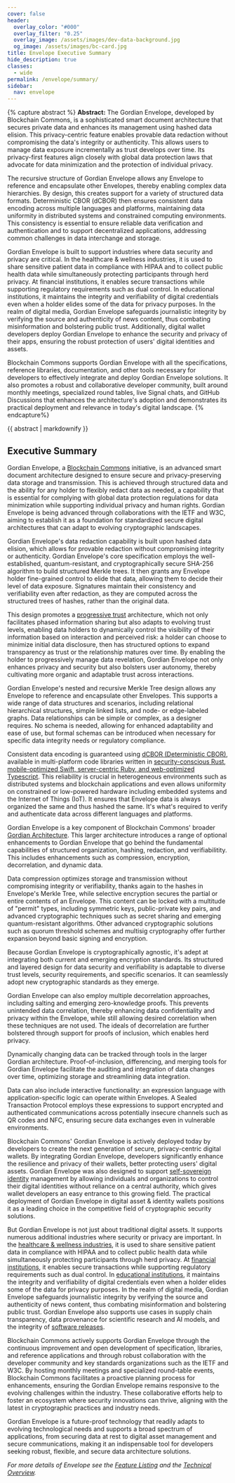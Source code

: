 ```yaml
---
cover: false
header:
  overlay_color: "#000"
  overlay_filter: "0.25"
  overlay_image: /assets/images/dev-data-background.jpg
  og_image: /assets/images/bc-card.jpg
title: Envelope Executive Summary
hide_description: true
classes:
  - wide
permalink: /envelope/summary/
sidebar:
  nav: envelope
---
```


{% capture abstract %}
**Abstract:** The Gordian Envelope, developed by Blockchain Commons, is a sophisticated smart document architecture that secures private data and enhances its management using hashed data elision. This privacy-centric feature enables provable data redaction without compromising the data's integrity or authenticity. This allows users to manage data exposure incrementally as trust develops over time. Its privacy-first features align closely with global data protection laws that advocate for data minimization and the protection of individual privacy.

The recursive structure of Gordian Envelope allows any Envelope to reference and encapsulate other Envelopes, thereby enabling complex data hierarchies. By design, this creates support for a variety of structured data formats. Deterministic CBOR (dCBOR) then ensures consistent data encoding across multiple languages and platforms, maintaining data uniformity in distributed systems and constrained computing environments. This consistency is essential to ensure reliable data verification and authentication and to support decentralized applications, addressing common challenges in data interchange and storage.

Gordian Envelope is built to support industries where data security and privacy are critical. In the healthcare & wellness industries, it is used to share sensitive patient data in compliance with HIPAA and to collect public health data while simultaneously protecting participants through herd privacy. At financial institutions, it enables secure transactions while supporting regulatory requirements such as dual control. In educational institutions, it maintains the integrity and verifiability of digital credentials even when a holder elides some of the data for privacy purposes. In the realm of digital media, Gordian Envelope safeguards journalistic integrity by verifying the source and authenticity of news content, thus combating misinformation and bolstering public trust. Additionally, digital wallet developers deploy Gordian Envelope to enhance the security and privacy of their apps, ensuring the robust protection of users' digital identities and assets.

Blockchain Commons supports Gordian Envelope with all the specifications, reference libraries, documentation, and other tools necessary for developers to effectively integrate and deploy Gordian Envelope solutions. It also promotes a robust and collaborative developer community, built around monthly meetings, specialized round tables, live Signal chats, and GitHub Discussions that enhances the architecture's adoption and demonstrates its practical deployment and relevance in today's digital landscape.
{% endcapture%}

<div class="notice--info">{{ abstract | markdownify }}</div>

## Executive Summary

Gordian Envelope, a [Blockchain Commons](https://www.blockchaincommons.com) initiative, is an advanced smart document architecture designed to ensure secure and privacy-preserving data storage and transmission. This is achieved through structured data and the ability for any holder to flexibly redact data as needed, a capability that is essential for complying with global data protection regulations for data minimization while supporting individual privacy and human rights. Gordian Envelope is being advanced through collaborations with the IETF and W3C, aiming to establish it as a foundation for standardized secure digital architectures that can adapt to evolving cryptographic landscapes.

Gordian Envelope's data redaction capability is built upon hashed data elision, which allows for provable redaction without compromising integrity or authenticity. Gordian Envelope's core specification employs the well-established, quantum-resistant, and cryptographically secure SHA-256 algorithm to build structured Merkle trees. It then grants any Envelope holder fine-grained control to elide that data, allowing them to decide their level of data exposure. Signatures maintain their consistency and verifiability even after redaction, as they are computed across the structured trees of hashes, rather than the original data.

This design promotes a [progressive trust](https://www.blockchaincommons.com/musings/musings-progressive-trust/) architecture, which not only facilitates phased information sharing but also adapts to evolving trust levels, enabling data holders to dynamically control the visibility of their information based on interaction and perceived risk: a holder can choose to minimize initial data disclosure, then has structured options to expand transparency as trust or the relationship matures over time. By enabling the holder to progressively manage data revelation, Gordian Envelope not only enhances privacy and security but also bolsters user autonomy, thereby cultivating more organic and adaptable trust across interactions.

Gordian Envelope's nested and recursive Merkle Tree design allows any Envelope to reference and encapsulate other Envelopes. This supports a wide range of data structures and scenarios, including relational hierarchical structures, simple linked lists, and node- or edge-labeled graphs. Data relationships can be simple or complex, as a designer requires. No schema is needed, allowing for enhanced adaptability and ease of use, but formal schemas can be introduced when necessary for specific data integrity needs or regulatory compliance.

Consistent data encoding is guaranteed using [dCBOR (Deterministic CBOR)](/dcbor/), available in multi-platform code libraries written in [security-conscious Rust, mobile-optimized Swift, server-centric Ruby, and web-optimized Typescript](https://developer.blockchaincommons.com/dcbor/#libraries). This reliability is crucial in heterogeneous environments such as distributed systems and blockchain applications and even allows uniformity on constrained or low-powered hardware including embedded systems and the Internet of Things (IoT). It ensures that Envelope data is always organized the same and thus hashed the same. It's what's required to verify and authenticate data across different languages and platforms.

Gordian Envelope is a key component of Blockchain Commons' broader [Gordian Architecture](/architecture/). This larger architecture introduces a range of optional enhancements to Gordian Envelope that go behind the fundamental capabilities of structured organization, hashing, redaction, and verifiabilitity. This includes enhancements such as compression, encryption, decorrelation, and dynamic data.

Data compression optimizes storage and transmission without compromising integrity or verifiability, thanks again to the hashes in Envelope's Merkle Tree, while selective encryption secures the partial or entire contents of an Envelope. This content can be locked with a multitude of "permit" types, including symmetric keys, public-private key pairs, and advanced cryptographic techniques such as secret sharing and emerging quantum-resistant algorithms. Other advanced cryptographic solutions such as quorum threshold schemes and multisig cryptography offer further expansion beyond basic signing and encryption.

Because Gordian Envelope is cryptographically agnostic, it's adept at integrating both current and emerging encryption standards. Its structured and layered design for data security and verifiability is adaptable to diverse trust levels, security requirements, and specific scenarios. It can seamlessly adopt new cryptographic standards as they emerge. 

Gordian Envelope can also employ multiple decorrelation approaches, including salting and emerging zero-knowledge proofs. This prevents unintended data correlation, thereby enhancing data confidentiality and privacy within the Envelope, while still allowing desired correlation when these techniques are not used. The ideals of decorrelation are further bolstered through support for proofs of inclusion, which enables herd privacy.

Dynamically changing data can be tracked through tools in the larger Gordian architecture. Proof-of-inclusion, differencing, and merging tools for Gordian Envelope facilitate the auditing and integration of data changes over time, optimizing storage and streamlining data integration.

Data can also include interactive functionality: an expression language with application-specific logic can operate within Envelopes. A Sealed Transaction Protocol employs these expressions to support encrypted and authenticated communications across potentially insecure channels such as QR codes and NFC, ensuring secure data exchanges even in vulnerable environments.

Blockchain Commons' Gordian Envelope is actively deployed today by developers to create the next generation of secure, privacy-centric digital wallets. By integrating Gordian Envelope, developers significantly enhance the resilience and privacy of their wallets, better protecting users' digital assets. Gordian Envelope was also designed to support [self-sovereign identity](https://www.lifewithalacrity.com/article/the-path-to-self-soverereign-identity/) management by allowing individuals and organizations to control their digital identities without reliance on a central authority, which gives wallet developers an easy entrance to this growing field. The practical deployment of Gordian Envelope in digital asset & identity wallets positions it as a leading choice in the competitive field of cryptographic security solutions.

But Gordian Envelope is not just about traditional digital assets. It supports numerous additional industries where security or privacy are important. In the [healthcare & wellness industries](https://developer.blockchaincommons.com/envelope/use-cases/summary/#wellness-use-cases), it is used to share sensitive patient data in compliance with HIPAA and to collect public health data while simultaneously protecting participants through herd privacy. At [financial institutions](https://developer.blockchaincommons.com/envelope/use-cases/summary/#financial-industry-use-cases), it enables secure transactions while supporting regulatory requirements such as dual control. In [educational institutions](https://developer.blockchaincommons.com/envelope/use-cases/summary/#educational--credential-industry-use-cases), it maintains the integrity and verifiability of digital credentials even when a holder elides some of the data for privacy purposes. In the realm of digital media, Gordian Envelope safeguards journalistic integrity by verifying the source and authenticity of news content, thus combating misinformation and bolstering public trust. Gordian Envelope also supports use cases in supply chain transparency, data provenance for scientific research and AI models, and the integrity of [software releases](https://developer.blockchaincommons.com/envelope/use-cases/summary/#software-industry-use-cases). 

Blockchain Commons actively supports Gordian Envelope through the continuous improvement and open development of specification, libraries, and reference applications and through robust collaboration with the developer community and key standards organizations such as the IETF and W3C. By hosting monthly meetings and specialized round-table events, Blockchain Commons facilitates a proactive planning process for enhancements, ensuring the Gordian Envelope remains responsive to the evolving challenges within the industry. These collaborative efforts help to foster an ecosystem where security innovations can thrive, aligning with the latest in cryptographic practices and industry needs.

Gordian Envelope is a future-proof technology that readily adapts to evolving technological needs and supports a broad spectrum of applications, from securing data at rest to digital asset management and secure communications, making it an indispensable tool for developers seeking robust, flexible, and secure data architecture solutions.

_For more details of Envelope see the [Feature Listing](/envelope/features/) and the [Technical Overview](/envelope/tech/)._
